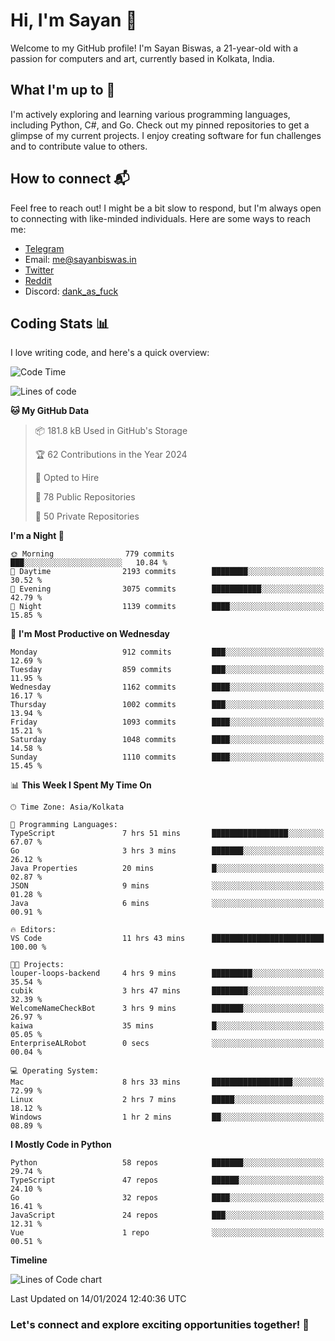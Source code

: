 # Hi, I'm Sayan 👋

Welcome to my GitHub profile! I'm Sayan Biswas, a 21-year-old with a passion for computers and art, currently based in Kolkata, India.

## What I'm up to 🚀

I'm actively exploring and learning various programming languages, including Python, C#, and Go. Check out my pinned repositories to get a glimpse of my current projects. I enjoy creating software for fun challenges and to contribute value to others.

## How to connect 📬

Feel free to reach out! I might be a bit slow to respond, but I'm always open to connecting with like-minded individuals. Here are some ways to reach me:

- [Telegram](https://t.me/dank_as_fuck)
- Email: [me@sayanbiswas.in](mailto:me@sayanbiswas.in)
- [Twitter](https://twitter.com/TheDankDel)
- [Reddit](https://www.reddit.com/user/dank_as_fuck_/)
- Discord: [dank_as_fuck](https://discordapp.com/users/506536929152466945)

## Coding Stats 📊

I love writing code, and here's a quick overview:

<!--START_SECTION:waka-->
![Code Time](http://img.shields.io/badge/Code%20Time-1%2C409%20hrs%2013%20mins-blue)

![Lines of code](https://img.shields.io/badge/From%20Hello%20World%20I%27ve%20Written-6.2%20million%20lines%20of%20code-blue)

**🐱 My GitHub Data** 

> 📦 181.8 kB Used in GitHub's Storage 
 > 
> 🏆 62 Contributions in the Year 2024
 > 
> 💼 Opted to Hire
 > 
> 📜 78 Public Repositories 
 > 
> 🔑 50 Private Repositories 
 > 
**I'm a Night 🦉** 

```text
🌞 Morning                779 commits         ███░░░░░░░░░░░░░░░░░░░░░░   10.84 % 
🌆 Daytime                2193 commits        ████████░░░░░░░░░░░░░░░░░   30.52 % 
🌃 Evening                3075 commits        ███████████░░░░░░░░░░░░░░   42.79 % 
🌙 Night                  1139 commits        ████░░░░░░░░░░░░░░░░░░░░░   15.85 % 
```
📅 **I'm Most Productive on Wednesday** 

```text
Monday                   912 commits         ███░░░░░░░░░░░░░░░░░░░░░░   12.69 % 
Tuesday                  859 commits         ███░░░░░░░░░░░░░░░░░░░░░░   11.95 % 
Wednesday                1162 commits        ████░░░░░░░░░░░░░░░░░░░░░   16.17 % 
Thursday                 1002 commits        ███░░░░░░░░░░░░░░░░░░░░░░   13.94 % 
Friday                   1093 commits        ████░░░░░░░░░░░░░░░░░░░░░   15.21 % 
Saturday                 1048 commits        ████░░░░░░░░░░░░░░░░░░░░░   14.58 % 
Sunday                   1110 commits        ████░░░░░░░░░░░░░░░░░░░░░   15.45 % 
```


📊 **This Week I Spent My Time On** 

```text
🕑︎ Time Zone: Asia/Kolkata

💬 Programming Languages: 
TypeScript               7 hrs 51 mins       █████████████████░░░░░░░░   67.07 % 
Go                       3 hrs 3 mins        ███████░░░░░░░░░░░░░░░░░░   26.12 % 
Java Properties          20 mins             █░░░░░░░░░░░░░░░░░░░░░░░░   02.87 % 
JSON                     9 mins              ░░░░░░░░░░░░░░░░░░░░░░░░░   01.28 % 
Java                     6 mins              ░░░░░░░░░░░░░░░░░░░░░░░░░   00.91 % 

🔥 Editors: 
VS Code                  11 hrs 43 mins      █████████████████████████   100.00 % 

🐱‍💻 Projects: 
louper-loops-backend     4 hrs 9 mins        █████████░░░░░░░░░░░░░░░░   35.54 % 
cubik                    3 hrs 47 mins       ████████░░░░░░░░░░░░░░░░░   32.39 % 
WelcomeNameCheckBot      3 hrs 9 mins        ███████░░░░░░░░░░░░░░░░░░   26.97 % 
kaiwa                    35 mins             █░░░░░░░░░░░░░░░░░░░░░░░░   05.05 % 
EnterpriseALRobot        0 secs              ░░░░░░░░░░░░░░░░░░░░░░░░░   00.04 % 

💻 Operating System: 
Mac                      8 hrs 33 mins       ██████████████████░░░░░░░   72.99 % 
Linux                    2 hrs 7 mins        █████░░░░░░░░░░░░░░░░░░░░   18.12 % 
Windows                  1 hr 2 mins         ██░░░░░░░░░░░░░░░░░░░░░░░   08.89 % 
```

**I Mostly Code in Python** 

```text
Python                   58 repos            ███████░░░░░░░░░░░░░░░░░░   29.74 % 
TypeScript               47 repos            ██████░░░░░░░░░░░░░░░░░░░   24.10 % 
Go                       32 repos            ████░░░░░░░░░░░░░░░░░░░░░   16.41 % 
JavaScript               24 repos            ███░░░░░░░░░░░░░░░░░░░░░░   12.31 % 
Vue                      1 repo              ░░░░░░░░░░░░░░░░░░░░░░░░░   00.51 % 
```



**Timeline**

![Lines of Code chart](https://raw.githubusercontent.com/Dank-del/Dank-del/main/assets/bar_graph.png)


 Last Updated on 14/01/2024 12:40:36 UTC
<!--END_SECTION:waka-->

### Let's connect and explore exciting opportunities together! 🚀
